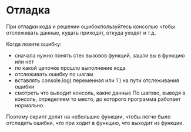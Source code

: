 # Отладка
При отладки кода и решении ошибокпользуйтесь консолью чтобы отслеживать данные, кудать приходят, откуда уходят и т.д.

Когда ловите ошибку:
- сначала нужно понять стек вызовов функций, зашли вы в функцию или нет
- по какой цепочке прошло выполнение кода
- отслеживать ошибку по шагам
- вставлять console.log( переменная или 1 ) на пути отслеживания ошибки
- смотреть что выводит консоль, какие данные
По шагово, выводя в консоль, определяем то место, до которого программа работает нормально.

Поэтому скрипт делят на небольшие функции, чтобы легче было отследить ошибки, что при ходит в функцию, что выходит из функции.
